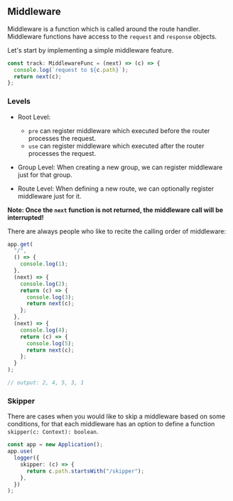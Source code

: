 ## Middleware

Middleware is a function which is called around the route handler. Middleware functions have access to the `request` and `response` objects.

Let's start by implementing a simple middleware feature.

```ts
const track: MiddlewareFunc = (next) => (c) => {
  console.log(`request to ${c.path}`);
  return next(c);
};
```

### Levels

- Root Level:

  - `pre` can register middleware which executed before the router processes the request.
  - `use` can register middleware which executed after the router processes the request.

- Group Level: When creating a new group, we can register middleware just for that group.

- Route Level: When defining a new route, we can optionally register middleware just for it.

**Note: Once the `next` function is not returned, the middleware call will be interrupted!**

There are always people who like to recite the calling order of middleware:

```ts
app.get(
  "/",
  () => {
    console.log(1);
  },
  (next) => {
    console.log(2);
    return (c) => {
      console.log(3);
      return next(c);
    };
  },
  (next) => {
    console.log(4);
    return (c) => {
      console.log(5);
      return next(c);
    };
  }
);

// output: 2, 4, 5, 3, 1
```

### Skipper

There are cases when you would like to skip a middleware based on some conditions, for that each middleware has an option to define a function `skipper(c: Context): boolean`.

```ts
const app = new Application();
app.use(
  logger({
    skipper: (c) => {
      return c.path.startsWith("/skipper");
    },
  })
);
```
